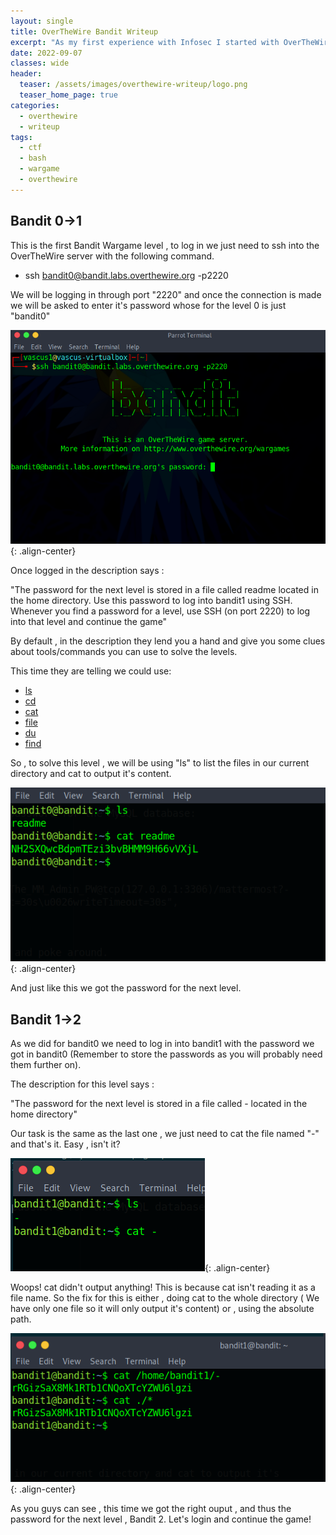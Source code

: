 ```yaml
---
layout: single
title: OverTheWire Bandit Writeup
excerpt: "As my first experience with Infosec I started with OverTheWire , a CTF for beginners in cybersec. In this article I will be posting a writeup step by step about levels 1-33 of Bandit wargame with some extra info about tools I've used and learnt in the way"
date: 2022-09-07
classes: wide
header:
  teaser: /assets/images/overthewire-writeup/logo.png
  teaser_home_page: true
categories:
  - overthewire
  - writeup
tags:  
  - ctf
  - bash
  - wargame
  - overthewire
---
```


## Bandit 0->1

This is the first Bandit Wargame level , to log in we just need to ssh into the OverTheWire server with the following command.

- ssh bandit0@bandit.labs.overthewire.org -p2220

We will be logging in through port "2220" and once the connection is made we will be asked to enter it's password whose for the level 0 is just "bandit0"

![image-center](/assets/images/overthewire-writeup/bandit0_0.png){: .align-center}

Once logged in the description says :

"The password for the next level is stored in a file called readme located in the home directory. Use this password to log into bandit1 using SSH. Whenever you find a password for a level, use SSH (on port 2220) to log into that level and continue the game"

By default , in the description they lend you a hand and give you some clues about tools/commands you can use to solve the levels.

This time they are telling we could use:

- [ls](https://man7.org/linux/man-pages/man1/ls.1.html)
- [cd](https://man7.org/linux/man-pages/man1/cd.1p.html)
- [cat](https://man7.org/linux/man-pages/man1/cat.1.html)
- [file](https://man7.org/linux/man-pages/man1/file.1.html)
- [du](https://man7.org/linux/man-pages/man1/du.1.html)
- [find](https://man7.org/linux/man-pages/man1/find.1.html)


So , to solve this level , we will be using "ls" to list the files in our current directory and cat to output it's content.


![image-center](/assets/images/overthewire-writeup/bandit0_1.png){: .align-center}

And just like this we got the password for the next level.

## Bandit 1->2

As we did for bandit0 we need to log in into bandit1 with the password we got in bandit0 (Remember to store the passwords as you will probably need them further on).

The description for this level says :

"The password for the next level is stored in a file called - located in the home directory"

Our task is the same as the last one , we just need to cat the file named "-" and that's it. Easy , isn't it?

![image-center](/assets/images/overthewire-writeup/bandit1_0.png){: .align-center}

Woops! cat didn't output anything! This is because cat isn't reading it as a file name. So the fix for this is either , doing cat to the whole directory ( We have only one file so it will only output it's content) or , using the absolute path.

![image-center](/assets/images/overthewire-writeup/bandit1_1.png){: .align-center}

As you guys can see , this time we got the right ouput , and thus the password for the next level , Bandit 2. Let's login and continue the game!







 
    

        
